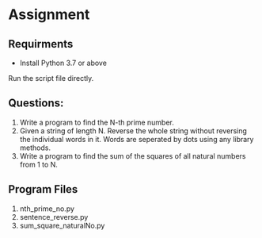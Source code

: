 # Assignment

## Requirments
- Install Python 3.7 or above

Run the script file directly.

## Questions:
1) Write a program to find the N-th prime number.
2) Given a string of length N. Reverse the whole string without reversing the individual words in it. Words are seperated by dots using any library methods.
3) Write a program to find the sum of the squares of all natural numbers from 1 to N.

## Program Files
1) nth_prime_no.py
2) sentence_reverse.py
3) sum_square_naturalNo.py